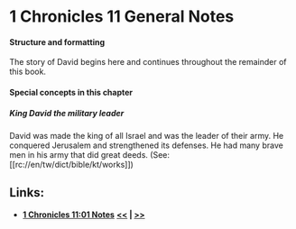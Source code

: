 # 1 Chronicles 11 General Notes #

#### Structure and formatting ####

The story of David begins here and continues throughout the remainder of this book. 

#### Special concepts in this chapter ####

##### King David the military leader #####
David was made the king of all Israel and was the leader of their army. He conquered Jerusalem and strengthened its defenses. He had many brave men in his army that did great deeds. (See: [[rc://en/tw/dict/bible/kt/works]])

## Links: ##

* __[1 Chronicles 11:01 Notes](./01.md)__
__[<<](../10/intro.md) | [>>](../12/intro.md)__